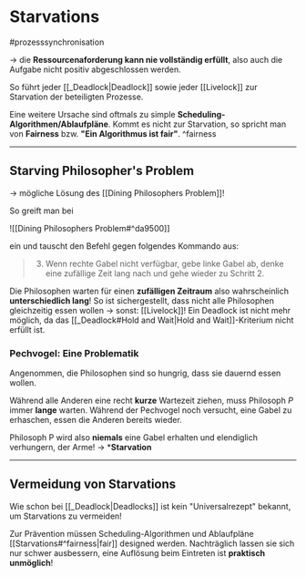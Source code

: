 # Starvations
#prozesssynchronisation 

-> die **Ressourcenaforderung kann nie vollständig erfüllt**, also auch die Aufgabe nicht positiv abgeschlossen werden.


So führt jeder [[_Deadlock|Deadlock]] sowie jeder [[Livelock]] zur Starvation der beteiligten Prozesse.

Eine weitere Ursache sind oftmals zu simple **Scheduling-Algorithmen/Ablaufpläne**. Kommt es nicht zur Starvation, so spricht man von **Fairness** bzw. **"Ein Algorithmus ist fair"**. ^fairness

___

## Starving Philosopher's Problem

-> mögliche Lösung des [[Dining Philosophers Problem]]!

So greift man bei 

![[Dining Philosophers Problem#^da9500]]


ein und tauscht den Befehl gegen folgendes Kommando aus:


>3. Wenn rechte Gabel nicht verfügbar, gebe linke Gabel ab, denke eine zufällige Zeit lang nach und gehe wieder zu Schritt 2.

Die Philosophen warten für einen **zufälligen Zeitraum** also wahrscheinlich **unterschiedlich lang**! So ist sichergestellt, dass nicht alle Philosophen gleichzeitig essen wollen -> sonst: [[Livelock]]!
Ein Deadlock ist nicht mehr möglich, da das [[_Deadlock#Hold and Wait|Hold and Wait]]-Kriterium nicht erfüllt ist.


### Pechvogel: Eine Problematik

Angenommen, die Philosophen sind so hungrig, dass sie dauernd essen wollen.

Während alle Anderen eine recht **kurze** Wartezeit ziehen, muss Philosoph *P* immer **lange** warten. Während der Pechvogel noch versucht, eine Gabel zu erhaschen, essen die Anderen bereits wieder. 

Philosoph P wird also **niemals** eine Gabel erhalten und elendiglich verhungern, der Arme! -> ***Starvation**

___

## Vermeidung von Starvations

Wie schon bei [[_Deadlock|Deadlocks]] ist kein "Universalrezept" bekannt, um Starvations zu vermeiden!

Zur Prävention müssen Scheduling-Algorithmen und Ablaufpläne [[Starvations#^fairness|fair]] designed werden. Nachträglich lassen sie sich nur schwer ausbessern, eine Auflösung beim Eintreten ist **praktisch unmöglich**!


